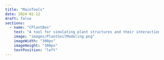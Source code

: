```yaml
---
title: "MainTools"
date: 2024-02-12
draft: false
sections:
  - name: "CPlantBox"
    text: "A tool for simulating plant structures and their interactions with the environment. Learn more developer friendly information about [CPlantBox here](/cplantbox_files/)."
    image: "images/PlantSoilModeling.png"
    imageWidth: "300px"    
    imageHeight: "300px"  
    textPosition: "left"
---
```

